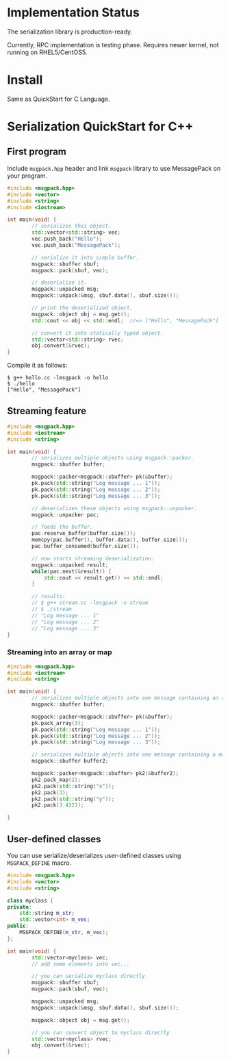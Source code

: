 # Implementation Status

The serialization library is production-ready.

Currently, RPC implementation is testing phase. Requires newer kernel, not running on RHEL5/CentOS5.

# Install

Same as QuickStart for C Language.

# Serialization QuickStart for C+\+

## First program

Include `msgpack.hpp` header and link `msgpack` library to use MessagePack on your program.

```cpp
#include <msgpack.hpp>
#include <vector>
#include <string>
#include <iostream>

int main(void) {
        // serializes this object.
        std::vector<std::string> vec;
        vec.push_back("Hello");
        vec.push_back("MessagePack");

        // serialize it into simple buffer.
        msgpack::sbuffer sbuf;
        msgpack::pack(sbuf, vec);

        // deserialize it.
        msgpack::unpacked msg;
        msgpack::unpack(&msg, sbuf.data(), sbuf.size());

        // print the deserialized object.
        msgpack::object obj = msg.get();
        std::cout << obj << std::endl;  //=> ["Hello", "MessagePack"]

        // convert it into statically typed object.
        std::vector<std::string> rvec;
        obj.convert(&rvec);
}
```

Compile it as follows:

```
$ g++ hello.cc -lmsgpack -o hello
$ ./hello
["Hello", "MessagePack"]
```

## Streaming feature

```cpp
#include <msgpack.hpp>
#include <iostream>
#include <string>

int main(void) {
        // serializes multiple objects using msgpack::packer.
        msgpack::sbuffer buffer;

        msgpack::packer<msgpack::sbuffer> pk(&buffer);
        pk.pack(std::string("Log message ... 1"));
        pk.pack(std::string("Log message ... 2"));
        pk.pack(std::string("Log message ... 3"));

        // deserializes these objects using msgpack::unpacker.
        msgpack::unpacker pac;

        // feeds the buffer.
        pac.reserve_buffer(buffer.size());
        memcpy(pac.buffer(), buffer.data(), buffer.size());
        pac.buffer_consumed(buffer.size());

        // now starts streaming deserialization.
        msgpack::unpacked result;
        while(pac.next(&result)) {
            std::cout << result.get() << std::endl;
        }

        // results:
        // $ g++ stream.cc -lmsgpack -o stream
        // $ ./stream
        // "Log message ... 1"
        // "Log message ... 2"
        // "Log message ... 3"
}
```

### Streaming into an array or map

```cpp
#include <msgpack.hpp>
#include <iostream>
#include <string>

int main(void) {
        // serializes multiple objects into one message containing an array using msgpack::packer.
        msgpack::sbuffer buffer;

        msgpack::packer<msgpack::sbuffer> pk(&buffer);
        pk.pack_array(3);
        pk.pack(std::string("Log message ... 1"));
        pk.pack(std::string("Log message ... 2"));
        pk.pack(std::string("Log message ... 3"));

        // serializes multiple objects into one message containing a map using msgpack::packer.
        msgpack::sbuffer buffer2;

        msgpack::packer<msgpack::sbuffer> pk2(&buffer2);
        pk2.pack_map(2);
        pk2.pack(std::string("x"));
        pk2.pack(3);
        pk2.pack(std::string("y"));
        pk2.pack(3.4321);

}
```


## User-defined classes

You can use serialize/deserializes user-defined classes using `MSGPACK_DEFINE` macro.

```cpp
#include <msgpack.hpp>
#include <vector>
#include <string>

class myclass {
private:
    std::string m_str;
    std::vector<int> m_vec;
public:
    MSGPACK_DEFINE(m_str, m_vec);
};

int main(void) {
        std::vector<myclass> vec;
        // add some elements into vec...

        // you can serialize myclass directly
        msgpack::sbuffer sbuf;
        msgpack::pack(sbuf, vec);

        msgpack::unpacked msg;
        msgpack::unpack(&msg, sbuf.data(), sbuf.size());

        msgpack::object obj = msg.get();

        // you can convert object to myclass directly
        std::vector<myclass> rvec;
        obj.convert(&rvec);
}
```
